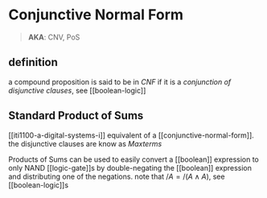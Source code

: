# Conjunctive Normal Form

> **AKA**: CNV, PoS

## definition

a compound proposition is said to be in _CNF_ if it is a _conjunction of disjunctive clauses_, see [[boolean-logic]]

## Standard Product of Sums

[[iti1100-a-digital-systems-i]] equivalent of a [[conjunctive-normal-form]]. the disjunctive clauses are know as _Maxterms_

Products of Sums can be used to easily convert a [[boolean]] expression to only NAND [[logic-gate]]s by double-negating the [[boolean]] expression and distributing one of the negations. note that $/A = /(A \land A)$, see [[boolean-logic]]s
